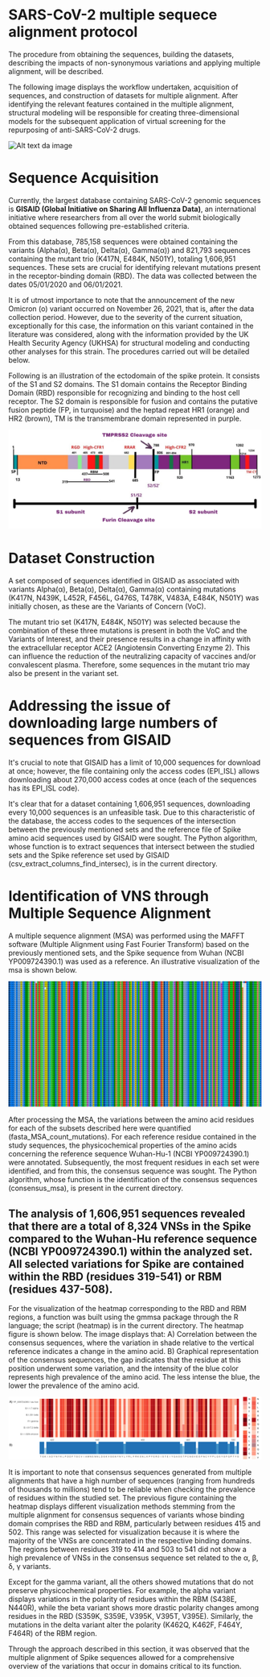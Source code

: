 # SARS-CoV-2 multiple sequece alignment protocol

The procedure from obtaining the sequences, building the datasets, describing the impacts of non-synonymous variations and applying multiple alignment, will be described. 

The following image displays the workflow undertaken, acquisition of sequences, and construction of datasets for multiple alignment. After identifying the relevant features contained in the multiple alignment, structural modeling will be responsible for creating three-dimensional models for the subsequent application of virtual screening for the repurposing of anti-SARS-CoV-2 drugs.

![Alt text da image](https://github.com/sulfierry/msa_exploring/blob/main/workflow.png)

# Sequence Acquisition

Currently, the largest database containing SARS-CoV-2 genomic sequences is **GISAID (Global Initiative on Sharing All Influenza Data)**, an international initiative where researchers from all over the world submit biologically obtained sequences following pre-established criteria.

From this database, 785,158 sequences were obtained containing the variants (Alpha(α), Beta(α), Delta(α), Gamma(α)) and 821,793 sequences containing the mutant trio (K417N, E484K, N501Y), totaling 1,606,951 sequences. These sets are crucial for identifying relevant mutations present in the receptor-binding domain (RBD). The data was collected between the dates 05/01/2020 and 06/01/2021.

It is of utmost importance to note that the announcement of the new Omicron (o) variant occurred on November 26, 2021, that is, after the data collection period. However, due to the severity of the current situation, exceptionally for this case, the information on this variant contained in the literature was considered, along with the information provided by the UK Health Security Agency (UKHSA) for structural modeling and conducting other analyses for this strain. The procedures carried out will be detailed below.

Following is an illustration of the ectodomain of the spike protein. It consists of the S1 and S2 domains. The S1 domain contains the Receptor Binding Domain (RBD) responsible for recognizing and binding to the host cell receptor. The S2 domain is responsible for fusion and contains the putative fusion peptide (FP, in turquoise) and the heptad repeat HR1 (orange) and HR2 (brown), TM is the transmembrane domain represented in purple.

![Alt text image](https://github.com/gmmsb-lncc/CoV-2/blob/main/spike_sub_units.png)

# Dataset Construction

A set composed of sequences identified in GISAID as associated with variants Alpha(α), Beta(α), Delta(α), Gamma(α) containing mutations (K417N, N439K, L452R, F456L, G476S, T478K, V483A, E484K, N501Y) was initially chosen, as these are the Variants of Concern (VoC).

The mutant trio set (K417N, E484K, N501Y) was selected because the combination of these three mutations is present in both the VoC and the Variants of Interest, and their presence results in a change in affinity with the extracellular receptor ACE2 (Angiotensin Converting Enzyme 2). This can influence the reduction of the neutralizing capacity of vaccines and/or convalescent plasma. Therefore, some sequences in the mutant trio may also be present in the variant set.

# Addressing the issue of downloading large numbers of sequences from GISAID

It's crucial to note that GISAID has a limit of 10,000 sequences for download at once; however, the file containing only the access codes (EPI_ISL) allows downloading about 270,000 access codes at once (each of the sequences has its EPI_ISL code).

It's clear that for a dataset containing 1,606,951 sequences, downloading every 10,000 sequences is an unfeasible task. Due to this characteristic of the database, the access codes to the sequences of the intersection between the previously mentioned sets and the reference file of Spike amino acid sequences used by GISAID were sought. The Python algorithm, whose function is to extract sequences that intersect between the studied sets and the Spike reference set used by GISAID (csv_extract_columns_find_intersec), is in the current directory.

# Identification of VNS through Multiple Sequence Alignment

A multiple sequence alignment (MSA) was performed using the MAFFT software (Multiple Alignment using Fast Fourier Transform) based on the previously mentioned sets, and the Spike sequence from Wuhan (NCBI YP009724390.1) was used as a reference. An illustrative visualization of the msa is shown below.

![Alt text image](https://github.com/gmmsb-lncc/CoV-2/blob/main/msa.png)

After processing the MSA, the variations between the amino acid residues for each of the subsets described here were quantified (fasta_MSA_count_mutations). For each reference residue contained in the study sequences, the physicochemical properties of the amino acids concerning the reference sequence Wuhan-Hu-1 (NCBI YP009724390.1) were annotated. Subsequently, the most frequent residues in each set were identified, and from this, the consensus sequence was sought. The Python algorithm, whose function is the identification of the consensus sequences (consensus_msa), is present in the current directory.

## The analysis of 1,606,951 sequences revealed that there are a total of 8,324 VNSs in the Spike compared to the Wuhan-Hu reference sequence (NCBI YP009724390.1) within the analyzed set. All selected variations for Spike are contained within the RBD (residues 319-541) or RBM (residues 437-508).

For the visualization of the heatmap corresponding to the RBD and RBM regions, a function was built using the gmmsa package through the R language; the script (heatmap) is in the current directory. The heatmap figure is shown below. The image displays that: A) Correlation between the consensus sequences, where the variation in shade relative to the vertical reference indicates a change in the amino acid. B) Graphical representation of the consensus sequences, the gap indicates that the residue at this position underwent some variation, and the intensity of the blue color represents high prevalence of the amino acid. The less intense the blue, the lower the prevalence of the amino acid.

![Alt text image](https://github.com/gmmsb-lncc/CoV-2/blob/main/heatmap.png)

It is important to note that consensus sequences generated from multiple alignments that have a high number of sequences (ranging from hundreds of thousands to millions) tend to be reliable when checking the prevalence of residues within the studied set. The previous figure containing the heatmap displays different visualization methods stemming from the multiple alignment for consensus sequences of variants whose binding domain comprises the RBD and RBM, particularly between residues 415 and 502. This range was selected for visualization because it is where the majority of the VNSs are concentrated in the respective binding domains. The regions between residues 319 to 414 and 503 to 541 did not show a high prevalence of VNSs in the consensus sequence set related to the α, β, δ, γ variants.

Except for the gamma variant, all the others showed mutations that do not preserve physicochemical properties. For example, the alpha variant displays variations in the polarity of residues within the RBM (S438E, N440R), while the beta variant shows more drastic polarity changes among residues in the RBD (S359K, S359E, V395K, V395T, V395E). Similarly, the mutations in the delta variant alter the polarity (K462Q, K462F, F464Y, F464R) of the RBM region.

Through the approach described in this section, it was observed that the multiple alignment of Spike sequences allowed for a comprehensive overview of the variations that occur in domains critical to its function.
